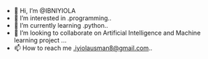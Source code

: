 - 👋 Hi, I’m @IBNIYIOLA
- 👀 I’m interested in .programming..
- 🌱 I’m currently learning .python..
- 💞️ I’m looking to collaborate on Artificial Intelligence and Machine learning project
...
- 📫 How to reach me .iyiolausman8@gmail.com..

<!---
IBNIYIOLA/IBNIYIOLA is a ✨ special ✨ repository because its `README.md` (this file) appears on your GitHub profile.
You can click the Preview link to take a look at your changes.
--->
